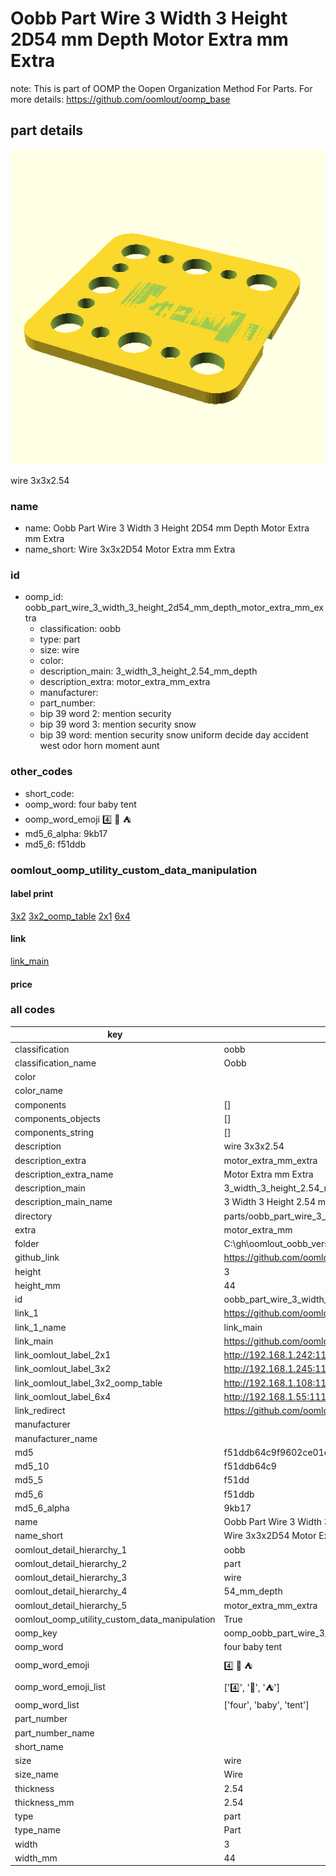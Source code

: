 # Oobb Part Wire 3 Width 3 Height 2D54 mm Depth Motor Extra mm Extra  

note: This is part of OOMP the Oopen Organization Method For Parts. For more details: https://github.com/oomlout/oomp_base

##  part details
  

[![](3dpr.png)](3dpr.png)

wire 3x3x2.54



### name
* name: Oobb Part Wire 3 Width 3 Height 2D54 mm Depth Motor Extra mm Extra
* name_short: Wire 3x3x2D54 Motor Extra mm Extra
### id
* oomp_id: oobb_part_wire_3_width_3_height_2d54_mm_depth_motor_extra_mm_extra
  * classification: oobb
  * type: part
  * size: wire
  * color: 
  * description_main: 3_width_3_height_2.54_mm_depth
  * description_extra: motor_extra_mm_extra
  * manufacturer: 
  * part_number: 
  * bip 39 word 2: mention security
  * bip 39 word 3: mention security snow
  * bip 39 word: mention security snow uniform decide day accident west odor horn moment aunt

### other_codes
* short_code: 
* oomp_word: four baby tent
* oomp_word_emoji :four: :baby: :tent:
* md5_6_alpha: 9kb17
* md5_6: f51ddb






### oomlout_oomp_utility_custom_data_manipulation
#### label print
[3x2](http://192.168.1.245:1112/?label=oomp%209kb17)
[3x2_oomp_table](http://192.168.1.108:1112/?label=oomp%209kb17)
[2x1](http://192.168.1.242:1112/?label=oomp%209kb17)
[6x4](http://192.168.1.55:1112/?label=oomp%209kb17)    

#### link

[link_main](https://github.com/oomlout/oomlout_oobb_version_4_generated_parts/tree/main/navigation_oomp/oobb/part/wire/3_width_3_height_2.54_mm_depth/motor_extra_mm_extra/part)                              

#### price







### all codes 
| key | value |  
| --- | --- |  
| classification | oobb |  
| classification_name | Oobb |  
| color |  |  
| color_name |  |  
| components | [] |  
| components_objects | [] |  
| components_string | [] |  
| description | wire 3x3x2.54 |  
| description_extra | motor_extra_mm_extra |  
| description_extra_name | Motor Extra mm Extra |  
| description_main | 3_width_3_height_2.54_mm_depth |  
| description_main_name | 3 Width 3 Height 2.54 mm Depth |  
| directory | parts/oobb_part_wire_3_width_3_height_2d54_mm_depth_motor_extra_mm_extra |  
| extra | motor_extra_mm |  
| folder | C:\gh\oomlout_oobb_version_4_generated_parts\parts\oobb_part_wire_3_width_3_height_2d54_mm_depth_motor_extra_mm_extra |  
| github_link | https://github.com/oomlout/oomlout_oomp_part_src/tree/main/parts/oobb_part_wire_3_width_3_height_2d54_mm_depth_motor_extra_mm_extra |  
| height | 3 |  
| height_mm | 44 |  
| id | oobb_part_wire_3_width_3_height_2d54_mm_depth_motor_extra_mm_extra |  
| link_1 | https://github.com/oomlout/oomlout_oobb_version_4_generated_parts/tree/main/navigation_oomp/oobb/part/wire/3_width_3_height_2.54_mm_depth/motor_extra_mm_extra/part |  
| link_1_name | link_main |  
| link_main | https://github.com/oomlout/oomlout_oobb_version_4_generated_parts/tree/main/navigation_oomp/oobb/part/wire/3_width_3_height_2.54_mm_depth/motor_extra_mm_extra/part |  
| link_oomlout_label_2x1 | http://192.168.1.242:1112/?label=oomp%209kb17 |  
| link_oomlout_label_3x2 | http://192.168.1.245:1112/?label=oomp%209kb17 |  
| link_oomlout_label_3x2_oomp_table | http://192.168.1.108:1112/?label=oomp%209kb17 |  
| link_oomlout_label_6x4 | http://192.168.1.55:1112/?label=oomp%209kb17 |  
| link_redirect | https://github.com/oomlout/oomlout_oobb_version_4_generated_parts/tree/main/parts/oobb_wire_03_03_2d54_ex_motor_extra_mm |  
| manufacturer |  |  
| manufacturer_name |  |  
| md5 | f51ddb64c9f9602ce01c6ed79b30b458 |  
| md5_10 | f51ddb64c9 |  
| md5_5 | f51dd |  
| md5_6 | f51ddb |  
| md5_6_alpha | 9kb17 |  
| name | Oobb Part Wire 3 Width 3 Height 2D54 mm Depth Motor Extra mm Extra |  
| name_short | Wire 3x3x2D54 Motor Extra mm Extra |  
| oomlout_detail_hierarchy_1 | oobb |  
| oomlout_detail_hierarchy_2 | part |  
| oomlout_detail_hierarchy_3 | wire |  
| oomlout_detail_hierarchy_4 | 54_mm_depth |  
| oomlout_detail_hierarchy_5 | motor_extra_mm_extra |  
| oomlout_oomp_utility_custom_data_manipulation | True |  
| oomp_key | oomp_oobb_part_wire_3_width_3_height_2d54_mm_depth_motor_extra_mm_extra |  
| oomp_word | four baby tent |  
| oomp_word_emoji | :four: :baby: :tent: |  
| oomp_word_emoji_list | [':four:', ':baby:', ':tent:'] |  
| oomp_word_list | ['four', 'baby', 'tent'] |  
| part_number |  |  
| part_number_name |  |  
| short_name |  |  
| size | wire |  
| size_name | Wire |  
| thickness | 2.54 |  
| thickness_mm | 2.54 |  
| type | part |  
| type_name | Part |  
| width | 3 |  
| width_mm | 44 |  
